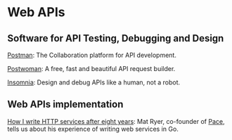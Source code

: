
# Web APIs

## Software for API Testing, Debugging and Design

[Postman](https://www.postman.com): The Collaboration platform for API development.

[Postwoman](https://postwoman.io): A free, fast and beautiful API request builder.

[Insomnia](https://insomnia.rest): Design and debug APIs like a human, not a robot.

## Web APIs implementation

[How I write HTTP services after eight years](https://pace.dev/blog/2018/05/09/how-I-write-http-services-after-eight-years.html): Mat Ryer, co-founder of [Pace](https://pace.dev), tells us about his experience of writing web services in Go.